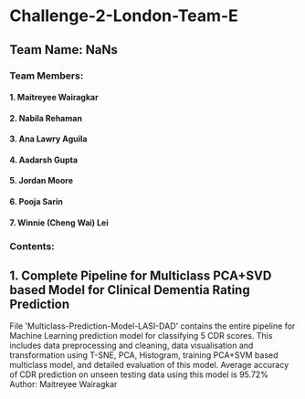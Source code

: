 # Challenge-2-London-Team-E

## Team Name: NaNs

### Team Members:
#### 1. Maitreyee Wairagkar
#### 2. Nabila Rehaman
#### 3. Ana Lawry Aguila 
#### 4. Aadarsh Gupta
#### 5. Jordan Moore
#### 6. Pooja Sarin 
#### 7. Winnie (Cheng Wai) Lei 

### Contents:

## 1. Complete Pipeline for Multiclass PCA+SVD based Model for Clinical Dementia Rating Prediction

File 'Multiclass-Prediction-Model-LASI-DAD' contains the entire pipeline for Machine Learning prediction model for classifying 5 CDR scores. This includes data preprocessing and cleaning, data visualisation and transformation using T-SNE, PCA, Histogram, training PCA+SVM based multiclass model, and detailed evaluation of this model. Average accuracy of CDR prediction on unseen testing data using this model is 95.72%   
Author: Maitreyee Wairagkar




